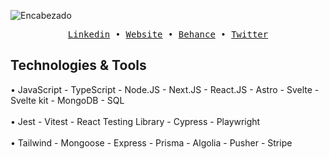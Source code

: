 ![Encabezado](https://res.cloudinary.com/dhpxqwsym/image/upload/v1695400996/portfolio/Github_oba0eu.png)

<div align='center'>
  <samp>
    <a href='https://www.linkedin.com/in/daniel-prieto-dpg'>Linkedin</a> •
    <a href='https://dpg-code.vercel.app'>Website</a> •
    <a href='https://www.behance.net/danielprieto7'>Behance</a> •
    <a href='https://twitter.com/DanielPriGa'>Twitter</a>
  </samp>
</div>

## Technologies & Tools
<div align="left">
  •  <span>JavaScript</span> -
  <span>TypeScript</span> -
  <span>Node.JS</span> -
  <span>Next.JS</span> -
  <span>React.JS</span> -
  <span>Astro</span> -
  <span>Svelte</span> -
  <span>Svelte kit</span> -
  <span>MongoDB</span> -
  <span>SQL</span>
</div>
</br>
<div align="left">
  •  <span>Jest</span> -
  <span>Vitest</span> -
  <span>React Testing Library</span> -
  <span>Cypress</span> -
  <span>Playwright</span>
</div>
</br>
<div align="left">
  •  <span>Tailwind</span> -
  <span>Mongoose</span> -
  <span>Express</span> -
  <span>Prisma</span> -
  <span>Algolia</span> -
  <span>Pusher</span> -
  <span>Stripe</span>
</div>

